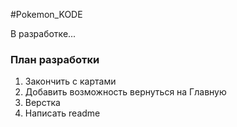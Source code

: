 #Pokemon_KODE

В разработке...

### План разработки

1. Закончить с картами
2. Добавить возможность вернуться на Главную
3. Верстка
4. Написать readme

